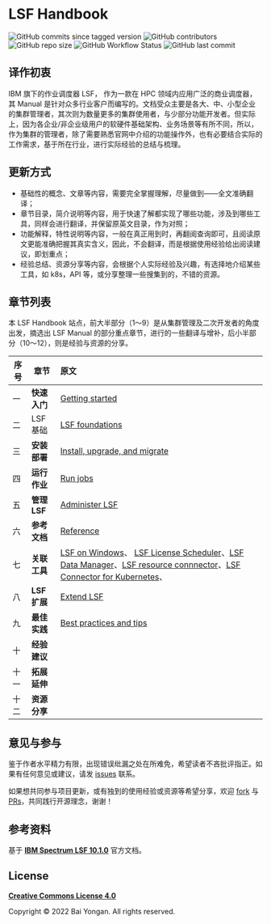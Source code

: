 # LSF Handbook

![GitHub commits since tagged version](https://img.shields.io/github/commits-since/baiyongan/lsf-handbook/v1.0.0?color=yellow&logo=github&style=for-the-badge)
![GitHub contributors](https://img.shields.io/github/contributors/baiyongan/lsf-handbook?logo=github&style=for-the-badge)
![GitHub repo size](https://img.shields.io/github/repo-size/baiyongan/lsf-handbook?color=purple&logo=github&style=for-the-badge)
![GitHub Workflow Status](https://img.shields.io/github/workflow/status/baiyongan/lsf-handbook/pages%20build%20and%20deployment?color=blue&logo=github&style=for-the-badge)
![GitHub last commit](https://img.shields.io/github/last-commit/baiyongan/lsf-handbook?logo=github&style=for-the-badge)


## 译作初衷

IBM 旗下的作业调度器 LSF， 作为一款在 HPC 领域内应用广泛的商业调度器，其 Manual 是针对众多行业客户而编写的。文档受众主要是各大、中、小型企业的集群管理者，其次则为数量更多的集群使用者，与少部分功能开发者。但实际上，因为各企业/非企业级用户的软硬件基础架构、业务场景等有所不同，所以，作为集群的管理者，除了需要熟悉官网中介绍的功能操作外，也有必要结合实际的工作需求，基于所在行业，进行实际经验的总结与梳理。

## 更新方式

- 基础性的概念、文章等内容，需要完全掌握理解，尽量做到——全文准确翻译；
- 章节目录，简介说明等内容，用于快速了解都实现了哪些功能，涉及到哪些工具，同样会进行翻译，并保留原英文目录，作为对照；
- 功能解释，特性说明等内容，一般在真正用到时，再翻阅查询即可，且阅读原文更能准确把握其真实含义，因此，不会翻译，而是根据使用经验给出阅读建议，即划重点；
- 经验总结、资源分享等内容，会根据个人实际经验及兴趣，有选择地介绍某些工具，如 k8s，API 等，或分享整理一些搜集到的，不错的资源。

## 章节列表

本 LSF Handbook 站点，前大半部分（1～9）是从集群管理及二次开发者的角度出发，摘选出 LSF Manual 的部分重点章节，进行的一些翻译与增补，后小半部分（10～12），则是经验与资源的分享。


| 序号 | 章节     | 原文                                                         |
| ---- | -------- | :----------------------------------------------------------- |
| 一   | **快速入门** | [Getting started](https://www.ibm.com/docs/en/spectrum-lsf/10.1.0?topic=getting-started) |
| 二   | LSF 基础 | [LSF foundations](https://www.ibm.com/docs/en/spectrum-lsf/10.1.0?topic=lsf-foundations) |
| 三   | **安装部署** | [Install, upgrade, and migrate](https://www.ibm.com/docs/en/spectrum-lsf/10.1.0?topic=install-upgrade-migrate) |
| 四   | **运行作业** | [Run jobs](https://www.ibm.com/docs/en/spectrum-lsf/10.1.0?topic=run-jobs) |
| 五   | **管理 LSF** | [Administer LSF](https://www.ibm.com/docs/en/spectrum-lsf/10.1.0?topic=administer-lsf) |
| 六   | **参考文档** | [Reference](https://www.ibm.com/docs/en/spectrum-lsf/10.1.0?topic=reference) |
| 七   | **关联工具** | [LSF on Windows](https://www.ibm.com/docs/en/spectrum-lsf/10.1.0?topic=lsf-windows)、 [LSF License Scheduler](https://www.ibm.com/docs/en/spectrum-lsf/10.1.0?topic=lsf-license-scheduler)、[LSF Data Manager](https://www.ibm.com/docs/en/spectrum-lsf/10.1.0?topic=lsf-data-manager)、[LSF resource connnector](https://www.ibm.com/docs/en/spectrum-lsf/10.1.0?topic=lsf-resource-connnector)、[LSF Connector for Kubernetes](https://www.ibm.com/docs/en/spectrum-lsf/10.1.0?topic=lsf-connector-kubernetes)、 |
| 八   | **LSF 扩展** | [Extend LSF](https://www.ibm.com/docs/en/spectrum-lsf/10.1.0?topic=extend-lsf) |
| 九   | **最佳实践** | [Best practices and tips](https://www.ibm.com/docs/en/spectrum-lsf/10.1.0?topic=best-practices-tips) |
| 十   | **经验建议** |                                                             |
| 十一 | **拓展延伸** |                                                             |
| 十二 | **资源分享** |                                                             |


## 意见与参与

鉴于作者水平精力有限，出现错误纰漏之处在所难免，希望读者不吝批评指正。如果有任何意见或建议，请发 [issues](https://github.com/baiyongan/lsf-handbook/issues) 联系。

如果想共同参与项目更新，或有独到的使用经验或资源等希望分享，欢迎 [fork](https://github.com/baiyongan/lsf-handbook) 与 [PRs](https://github.com/baiyongan/lsf-handbook/pulls)，共同践行开源理念，谢谢！

## 参考资料

基于  [**IBM Spectrum LSF 10.1.0**](https://www.ibm.com/docs/en/spectrum-lsf/10.1.0) 官方文档。

## License

[**Creative Commons License 4.0**](docs/LICENSE.md)

Copyright © 2022 Bai Yongan. All rights reserved.


